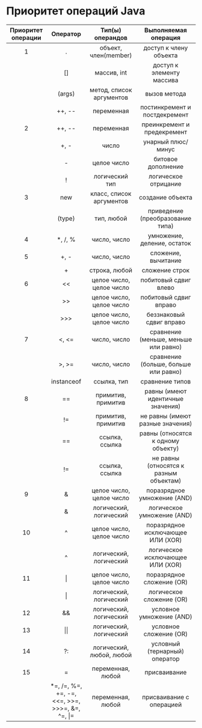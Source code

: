 Приоритет операций Java
=======================

|  Приоритет операции  |  Оператор  |  Тип(ы) операндов  |  Выполняемая операция  |
| :------------------: | :--------: | :----------------: | :--------------------: |
| 1 | . | объект, член(member) | доступ к члену объекта |
|   | \[\] | массив, int | доступ к элементу массива |
|   | (args) | метод, список аргументов | вызов метода |
|   | ++, \-\- | переменная | постинкремент и постдекремент|
| 2 | ++, \-\- | переменная | преинкремент и предекремент |
|   | +, \- | число | унарный плюс/минус |
|   | \- | целое число | битовое дополнение |
|   | ! | логический тип | логическое отрицание |
| 3 | new | класс, список аргументов | создание объекта |
|   | (type) | тип, любой | приведение (преобразование типа) |
| 4 | \*, \/, \%| число, число | умножение, деление, остаток |
| 5 | +, \- | число, число | сложение, вычитание |
|   | \+ | строка, любой | сложение строк |
| 6 | \<\< | целое число, целое число | побитовый сдвиг влево |
|   | \>\> | целое число, целое число | побитовый сдвиг вправо |
|   | \>\>\> | целое число, целое число | беззнаковый сдвиг вправо |
| 7 | \<, \<= | число, число | сравнение (меньше, меньше или равно) |
|   | \>, \>= | число, число | сравнение (больше, больше или равно) |
|   | instanceof | ссылка, тип | сравнение типов |
| 8 | == | примитив, примитив | равны (имеют идентичные значения) |
|   | != | примитив, примитив | не равны (имеют разные значения) |
|   | == | ссылка, ссылка | равны (относятся к одному объекту) |
|   | != | ссылка, ссылка | не равны (относятся к разным объектам) |
| 9 | & | целое число, целое число | поразрядное умножение (AND) |
|   | & | логический, логический | логическое умножение (AND) |
| 10 | ^ | целое число, целое число| поразрядное исключающее ИЛИ (XOR) |
|    | ^ | логический, логический| логическое исключающее ИЛИ (XOR) |
| 11 | \| | целое число, целое число | поразрядное сложение (OR) |
|    | \| | логический, логический | логическое сложение (OR) |
| 12 | && | логический, логический | условное умножение (AND) |
| 13 | \|\| | логический, логический | условное сложение (OR) |
| 14 | ?: | логический, любой, любой | условный (тернарный) оператор |
| 15 | = | переменная, любой | присваивание |
|    | \*=, \/=, %=, +=, \-=, \<\<=, \>\>=, \>\>\>=, &=, ^=, \|= | переменная, любой | присваивание с операцией |